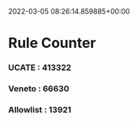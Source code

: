 2022-03-05 08:26:14.859885+00:00
# Rule Counter 
 ### UCATE : 413322

 ### Veneto : 66630

 ### Allowlist : 13921